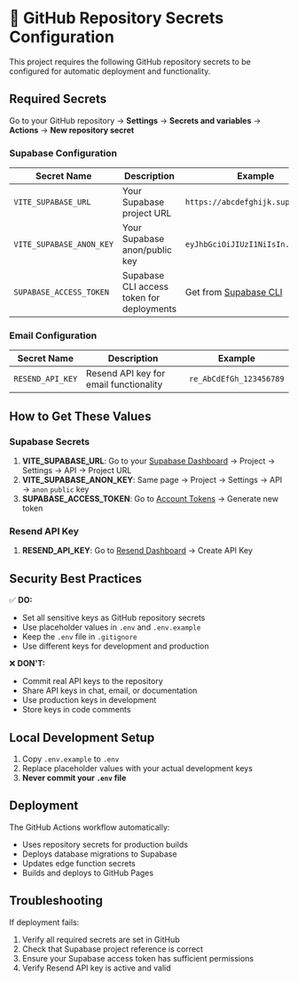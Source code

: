 # 🔐 GitHub Repository Secrets Configuration

This project requires the following GitHub repository secrets to be configured for automatic deployment and functionality.

## Required Secrets

Go to your GitHub repository → **Settings** → **Secrets and variables** → **Actions** → **New repository secret**

### Supabase Configuration
| Secret Name | Description | Example |
|-------------|-------------|---------|
| `VITE_SUPABASE_URL` | Your Supabase project URL | `https://abcdefghijk.supabase.co` |
| `VITE_SUPABASE_ANON_KEY` | Your Supabase anon/public key | `eyJhbGciOiJIUzI1NiIsIn...` |
| `SUPABASE_ACCESS_TOKEN` | Supabase CLI access token for deployments | Get from [Supabase CLI](https://supabase.com/dashboard/account/tokens) |

### Email Configuration  
| Secret Name | Description | Example |
|-------------|-------------|---------|
| `RESEND_API_KEY` | Resend API key for email functionality | `re_AbCdEfGh_123456789` |

## How to Get These Values

### Supabase Secrets
1. **VITE_SUPABASE_URL**: Go to your [Supabase Dashboard](https://supabase.com/dashboard) → Project → Settings → API → Project URL
2. **VITE_SUPABASE_ANON_KEY**: Same page → Project → Settings → API → `anon` `public` key
3. **SUPABASE_ACCESS_TOKEN**: Go to [Account Tokens](https://supabase.com/dashboard/account/tokens) → Generate new token

### Resend API Key
1. **RESEND_API_KEY**: Go to [Resend Dashboard](https://resend.com/api-keys) → Create API Key

## Security Best Practices

✅ **DO:**
- Set all sensitive keys as GitHub repository secrets
- Use placeholder values in `.env` and `.env.example`
- Keep the `.env` file in `.gitignore`
- Use different keys for development and production

❌ **DON'T:**
- Commit real API keys to the repository
- Share API keys in chat, email, or documentation
- Use production keys in development
- Store keys in code comments

## Local Development Setup

1. Copy `.env.example` to `.env`
2. Replace placeholder values with your actual development keys
3. **Never commit your `.env` file**

## Deployment

The GitHub Actions workflow automatically:
- Uses repository secrets for production builds
- Deploys database migrations to Supabase
- Updates edge function secrets
- Builds and deploys to GitHub Pages

## Troubleshooting

If deployment fails:
1. Verify all required secrets are set in GitHub
2. Check that Supabase project reference is correct
3. Ensure your Supabase access token has sufficient permissions
4. Verify Resend API key is active and valid